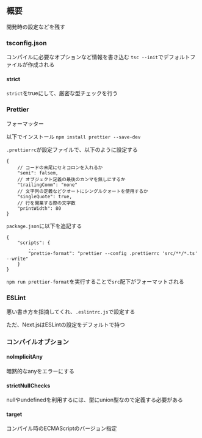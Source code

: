 ## 概要
開発時の設定などを残す

### tsconfig.json
コンパイルに必要なオプションなど情報を書き込む
`tsc --init`でデフォルトファイルが作成される

#### strict
`strict`をtrueにして、厳密な型チェックを行う


### Prettier
フォーマッター

以下でインストール
`npm install prettier --save-dev`

`.prettierrc`が設定ファイルで、以下のように設定する
```
{
    // コードの末尾にセミコロンを入れるか
    "semi": falsem,
    // オブジェクト定義の最後のカンマを無しにするか
    "trailingComm": "none"
    // 文字列の定義などクオートにシングルクォートを使用するか
    "singleQuote": true,
    // 行を開業する際の文字数
    "printWidth": 80
}
```
`package.json`に以下を追記する
```
{
    "scripts": {
        ...
        "prettie-format": "prettier --config .prettierrc 'src/**/*.ts' --write"
    }
}
```
`npm run prettier-format`を実行することで`src`配下がフォーマットされる

### ESLint
悪い書き方を指摘してくれ、`.eslintrc.js`で設定する

ただ、Next.jsはESLintの設定をデフォルトで持つ

### コンパイルオブション
#### noImplicitAny
暗黙的なanyをエラーにする

#### strictNullChecks
nullやundefinedを利用するには、型にunion型なので定義する必要がある

#### target
コンパイル時のECMAScriptのバージョン指定



